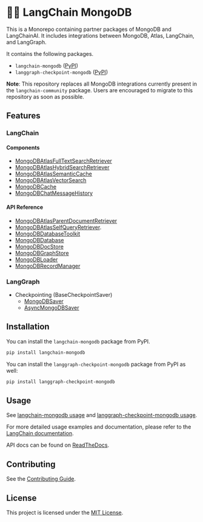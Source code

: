 # 🦜️🔗 LangChain MongoDB

This is a Monorepo containing partner packages of MongoDB and LangChainAI.
It includes integrations between MongoDB, Atlas, LangChain, and LangGraph.

It contains the following packages.

- `langchain-mongodb` ([PyPI](https://pypi.org/project/langchain-mongodb/))
- `langgraph-checkpoint-mongodb` ([PyPI](https://pypi.org/project/langgraph-checkpoint-mongodb/))

**Note**: This repository replaces all MongoDB integrations currently present in the `langchain-community` package. Users are encouraged to migrate to this repository as soon as possible.

## Features

### LangChain

#### Components

- [MongoDBAtlasFullTextSearchRetriever](https://python.langchain.com/docs/integrations/providers/mongodb_atlas/#full-text-search-retriever)
- [MongoDBAtlasHybridSearchRetriever](https://python.langchain.com/docs/integrations/providers/mongodb_atlas/#hybrid-search-retriever)
- [MongoDBAtlasSemanticCache](https://python.langchain.com/docs/integrations/providers/mongodb_atlas/#mongodbatlassemanticcache)
- [MongoDBAtlasVectorSearch](https://python.langchain.com/docs/integrations/vectorstores/mongodb_atlas/)
- [MongoDBCache](https://python.langchain.com/docs/integrations/providers/mongodb_atlas/#mongodbcache)
- [MongoDBChatMessageHistory](https://python.langchain.com/docs/integrations/memory/mongodb_chat_message_history/)

#### API Reference

- [MongoDBAtlasParentDocumentRetriever](https://langchain-mongodb.readthedocs.io/en/latest/langchain_mongodb/retrievers/langchain_mongodb.retrievers.parent_document.MongoDBAtlasParentDocumentRetriever.html#langchain_mongodb.retrievers.parent_document.MongoDBAtlasParentDocumentRetriever)
- [MongoDBAtlasSelfQueryRetriever](https://langchain-mongodb.readthedocs.io/en/latest/langchain_mongodb/retrievers/langchain_mongodb.retrievers.self_querying.MongoDBAtlasSelfQueryRetriever.html).
- [MongoDBDatabaseToolkit](https://langchain-mongodb.readthedocs.io/en/latest/langchain_mongodb/agent_toolkit/langchain_mongodb.agent_toolkit.toolkit.MongoDBDatabaseToolkit.html)
- [MongoDBDatabase](https://langchain-mongodb.readthedocs.io/en/latest/langchain_mongodb/agent_toolkit/langchain_mongodb.agent_toolkit.database.MongoDBDatabase.html#langchain_mongodb.agent_toolkit.database.MongoDBDatabase)
- [MongoDBDocStore](https://langchain-mongodb.readthedocs.io/en/latest/langchain_mongodb/docstores/langchain_mongodb.docstores.MongoDBDocStore.html#langchain_mongodb.docstores.MongoDBDocStore)
- [MongoDBGraphStore](https://langchain-mongodb.readthedocs.io/en/latest/langchain_mongodb/graphrag/langchain_mongodb.graphrag.graph.MongoDBGraphStore.html)
- [MongoDBLoader](https://langchain-mongodb.readthedocs.io/en/latest/langchain_mongodb/loaders/langchain_mongodb.loaders.MongoDBLoader.html#langchain_mongodb.loaders.MongoDBLoader)
- [MongoDBRecordManager](https://langchain-mongodb.readthedocs.io/en/latest/langchain_mongodb/indexes/langchain_mongodb.indexes.MongoDBRecordManager.html#langchain_mongodb.indexes.MongoDBRecordManager)

### LangGraph

- Checkpointing (BaseCheckpointSaver)
    - [MongoDBSaver](https://langchain-mongodb.readthedocs.io/en/latest/langgraph_checkpoint_mongodb/aio/langgraph.checkpoint.mongodb.aio.AsyncMongoDBSaver.html#asyncmongodbsaver)
    - [AsyncMongoDBSaver](https://langchain-mongodb.readthedocs.io/en/latest/langgraph_checkpoint_mongodb/saver/langgraph.checkpoint.mongodb.saver.MongoDBSaver.html#mongodbsaver)

## Installation

You can install the `langchain-mongodb` package from PyPI.

```bash
pip install langchain-mongodb
```

You can install the `langgraph-checkpoint-mongodb` package from PyPI as well:

```bash
pip install langgraph-checkpoint-mongodb
```

## Usage

See [langchain-mongodb usage](libs/langchain-mongodb/README.md#usage) and [langgraph-checkpoint-mongodb usage](libs/langgraph-checkpoint-mongodb/README.md#usage).

For more detailed usage examples and documentation, please refer to the [LangChain documentation](https://python.langchain.com/docs/integrations/providers/mongodb_atlas/).

API docs can be found on [ReadTheDocs](https://langchain-mongodb.readthedocs.io/en/latest/index.html).

## Contributing

See the [Contributing Guide](CONTRIBUTING.md).

## License

This project is licensed under the [MIT License](LICENSE).

